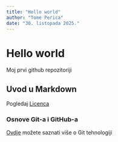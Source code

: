 ```yaml
---
title: "Hello world"
author: "Tome Perica"
date: "30. listopada 2025."
---
```


# Hello world
Moj prvi github repozitoriji

## Uvod u Markdown
Pogledaj [Licenca](LICENSE)

### Osnove Git-a i GitHub-a
[Ovdje](https://merlin.srce.hr) možete saznati više o Git tehnologiji
